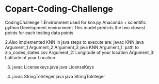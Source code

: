# Copart-Coding-Challenge
CodingChallenge
1.Environment used for knn.py
Anaconda + scientific python Development environment
This model predicts the two closest points for each testing data points

2.Also Implemented KNN in java
steps to execute are:
javac KNN.java Argument_1 Argument_2 Argument_3
java KNN
Argument_1: path to zip_codes_states.csv
Argument_2: Longitude of your location
Argument_3: Latitude of your Location

3. javac Licensekeys.java
   java LicenseKeys
   
4. javac StringToInteger.java
    java StringToInteger
    
 
